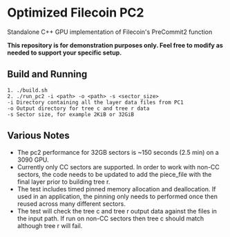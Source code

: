 # Optimized Filecoin PC2
Standalone C++ GPU implementation of Filecoin's PreCommit2 function

**This repository is for demonstration purposes only. Feel free to modify as needed to support your specific setup.**

## Build and Running
```
1. ./build.sh
2. ./run_pc2 -i <path> -o <path> -s <sector_size>
-i Directory containing all the layer data files from PC1
-o Output directory for tree c and tree r data
-s Sector size, for example 2KiB or 32GiB
```

## Various Notes
- The pc2 performance for 32GB sectors is ~150 seconds (2.5 min) on a 3090 GPU.
- Currently only CC sectors are supported. In order to work with non-CC sectors, the code needs to be updated to add the piece_file with the final layer prior to building tree r.
- The test includes timed pinned memory allocation and deallocation. If used in an application, the pinning only needs to performed once then reused across many different sectors.
- The test will check the tree c and tree r output data against the files in the input path. If run on non-CC sectors then tree c should match although tree r will fail.
